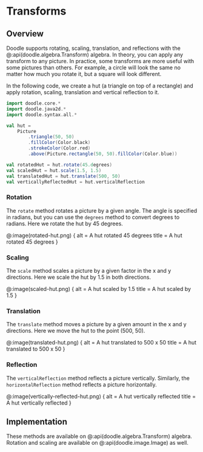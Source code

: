 # Transforms

## Overview

Doodle supports rotating, scaling, translation, and reflections with the @:api(doodle.algebra.Transform) algebra. In theory, you can apply any transform to any picture. In practice, some transforms are more useful with some pictures than others. For example, a circle will look the same no matter how much you rotate it, but a square will look different.

In the following code, we create a hut (a triangle on top of a rectangle) and apply rotation, scaling, translation and vertical reflection to it. 

```scala mdoc:silent
import doodle.core.*
import doodle.java2d.*
import doodle.syntax.all.*

val hut = 
    Picture
        .triangle(50, 50)
        .fillColor(Color.black)
        .strokeColor(Color.red)
        .above(Picture.rectangle(50, 50).fillColor(Color.blue))

val rotatedHut = hut.rotate(45.degrees)
val scaledHut = hut.scale(1.5, 1.5)
val translatedHut = hut.translate(500, 50)
val verticallyReflectedHut = hut.verticalReflection
```

### Rotation

The `rotate` method rotates a picture by a given angle. The angle is specified in radians, but you can use the `degrees` method to convert degrees to radians. Here we rotate the hut by 45 degrees.

@:image(rotated-hut.png) {
    alt = A hut rotated 45 degrees
    title = A hut rotated 45 degrees
}

### Scaling

The `scale` method scales a picture by a given factor in the x and y directions. Here we scale the hut by 1.5 in both directions.

@:image(scaled-hut.png) {
    alt = A hut scaled by 1.5
    title = A hut scaled by 1.5
}

### Translation

The `translate` method moves a picture by a given amount in the x and y directions. Here we move the hut to the point (500, 50).

@:image(translated-hut.png) {
    alt = A hut translated to 500 x 50
    title = A hut translated to 500 x 50
}


### Reflection

The `verticalReflection` method reflects a picture vertically. Similarly, the `horizontalReflection` method reflects a picture horizontally. 

@:image(vertically-reflected-hut.png) {
    alt = A hut vertically reflected
    title = A hut vertically reflected
}

## Implementation

These methods are available on @:api(doodle.algebra.Transform) algebra. Rotation and scaling are available on @:api(doodle.image.Image) as well.













